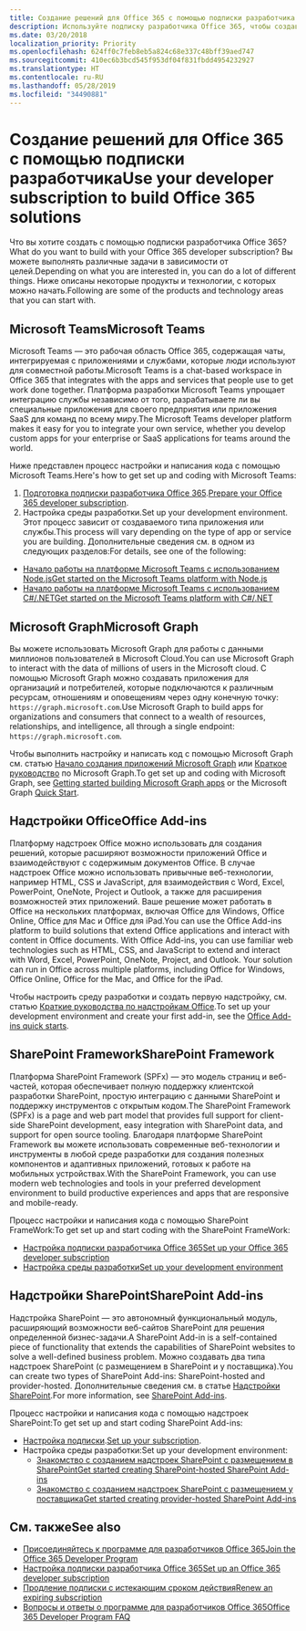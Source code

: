 ```yaml
---
title: Создание решений для Office 365 с помощью подписки разработчика
description: Используйте подписку разработчика Office 365, чтобы создавать нужные решения.
ms.date: 03/20/2018
localization_priority: Priority
ms.openlocfilehash: 624ff0c7feb8eb5a824c68e337c48bff39aed747
ms.sourcegitcommit: 410ec6b3bcd545f953df04f831fbdd4954232927
ms.translationtype: HT
ms.contentlocale: ru-RU
ms.lasthandoff: 05/28/2019
ms.locfileid: "34490881"
---
```

# <a name="use-your-developer-subscription-to-build-office-365-solutions"></a><span data-ttu-id="13436-103">Создание решений для Office 365 с помощью подписки разработчика</span><span class="sxs-lookup"><span data-stu-id="13436-103">Use your developer subscription to build Office 365 solutions</span></span>

<span data-ttu-id="13436-104">Что вы хотите создать с помощью подписки разработчика Office 365?</span><span class="sxs-lookup"><span data-stu-id="13436-104">What do you want to build with your Office 365 developer subscription?</span></span> <span data-ttu-id="13436-105">Вы можете выполнять различные задачи в зависимости от целей.</span><span class="sxs-lookup"><span data-stu-id="13436-105">Depending on what you are interested in, you can do a lot of different things.</span></span> <span data-ttu-id="13436-106">Ниже описаны некоторые продукты и технологии, с которых можно начать.</span><span class="sxs-lookup"><span data-stu-id="13436-106">Following are some of the products and technology areas that you can start with.</span></span>

## <a name="microsoft-teams"></a><span data-ttu-id="13436-107">Microsoft Teams</span><span class="sxs-lookup"><span data-stu-id="13436-107">Microsoft Teams</span></span>

<span data-ttu-id="13436-108">Microsoft Teams — это рабочая область Office 365, содержащая чаты, интегрируемая с приложениями и службами, которые люди используют для совместной работы.</span><span class="sxs-lookup"><span data-stu-id="13436-108">Microsoft Teams is a chat-based workspace in Office 365 that integrates with the apps and services that people use to get work done together.</span></span> <span data-ttu-id="13436-109">Платформа разработки Microsoft Teams упрощает интеграцию службы независимо от того, разрабатываете ли вы специальные приложения для своего предприятия или приложения SaaS для команд по всему миру.</span><span class="sxs-lookup"><span data-stu-id="13436-109">The Microsoft Teams developer platform makes it easy for you to integrate your own service, whether you develop custom apps for your enterprise or SaaS applications for teams around the world.</span></span>

<span data-ttu-id="13436-110">Ниже представлен процесс настройки и написания кода с помощью Microsoft Teams.</span><span class="sxs-lookup"><span data-stu-id="13436-110">Here's how to get set up and coding with Microsoft Teams:</span></span>

1. <span data-ttu-id="13436-111">[Подготовка подписки разработчика Office 365](https://docs.microsoft.com/microsoftteams/platform/get-started/get-started-tenant).</span><span class="sxs-lookup"><span data-stu-id="13436-111">[Prepare your Office 365 developer subscription](https://docs.microsoft.com/microsoftteams/platform/get-started/get-started-tenant).</span></span>
2. <span data-ttu-id="13436-112">Настройка среды разработки.</span><span class="sxs-lookup"><span data-stu-id="13436-112">Set up your development environment.</span></span> <span data-ttu-id="13436-113">Этот процесс зависит от создаваемого типа приложения или службы.</span><span class="sxs-lookup"><span data-stu-id="13436-113">This process will vary depending on the type of app or service you are building.</span></span> <span data-ttu-id="13436-114">Дополнительные сведения см. в одном из следующих разделов:</span><span class="sxs-lookup"><span data-stu-id="13436-114">For details, see one of the following:</span></span>

  - [<span data-ttu-id="13436-115">Начало работы на платформе Microsoft Teams с использованием Node.js</span><span class="sxs-lookup"><span data-stu-id="13436-115">Get started on the Microsoft Teams platform with Node.js</span></span>](https://docs.microsoft.com/microsoftteams/platform/get-started/get-started-nodejs-app-studio)
  - [<span data-ttu-id="13436-116">Начало работы на платформе Microsoft Teams с использованием C#/.NET</span><span class="sxs-lookup"><span data-stu-id="13436-116">Get started on the Microsoft Teams platform with C#/.NET</span></span>](https://docs.microsoft.com/en-us/microsoftteams/platform/get-started/get-started-dotnet-app-studio)

## <a name="microsoft-graph"></a><span data-ttu-id="13436-117">Microsoft Graph</span><span class="sxs-lookup"><span data-stu-id="13436-117">Microsoft Graph</span></span>

<span data-ttu-id="13436-118">Вы можете использовать Microsoft Graph для работы с данными миллионов пользователей в Microsoft Cloud.</span><span class="sxs-lookup"><span data-stu-id="13436-118">You can use Microsoft Graph to interact with the data of millions of users in the Microsoft cloud.</span></span> <span data-ttu-id="13436-119">С помощью Microsoft Graph можно создавать приложения для организаций и потребителей, которые подключаются к различным ресурсам, отношениям и оповещениям через одну конечную точку: `https://graph.microsoft.com`.</span><span class="sxs-lookup"><span data-stu-id="13436-119">Use Microsoft Graph to build apps for organizations and consumers that connect to a wealth of resources, relationships, and intelligence, all through a single endpoint: `https://graph.microsoft.com`.</span></span>

<span data-ttu-id="13436-120">Чтобы выполнить настройку и написать код с помощью Microsoft Graph см. статью [Начало создания приложений Microsoft Graph](https://developer.microsoft.com/en-us/graph/get-started) или [Краткое руководство](https://developer.microsoft.com/en-us/graph/quick-start) по Microsoft Graph.</span><span class="sxs-lookup"><span data-stu-id="13436-120">To get set up and coding with Microsoft Graph, see [Getting started building Microsoft Graph apps](https://developer.microsoft.com/en-us/graph/get-started) or the Microsoft Graph [Quick Start](https://developer.microsoft.com/en-us/graph/quick-start).</span></span>

## <a name="office-add-ins"></a><span data-ttu-id="13436-121">Надстройки Office</span><span class="sxs-lookup"><span data-stu-id="13436-121">Office Add-ins</span></span>

<span data-ttu-id="13436-p105">Платформу надстроек Office можно использовать для создания решений, которые расширяют возможности приложений Office и взаимодействуют с содержимым документов Office. В случае надстроек Office можно использовать привычные веб-технологии, например HTML, CSS и JavaScript, для взаимодействия с Word, Excel, PowerPoint, OneNote, Project и Outlook, а также для расширения возможностей этих приложений. Ваше решение может работать в Office на нескольких платформах, включая Office для Windows, Office Online, Office для Mac и Office для iPad.</span><span class="sxs-lookup"><span data-stu-id="13436-p105">You can use the Office Add-ins platform to build solutions that extend Office applications and interact with content in Office documents. With Office Add-ins, you can use familiar web technologies such as HTML, CSS, and JavaScript to extend and interact with Word, Excel, PowerPoint, OneNote, Project, and Outlook. Your solution can run in Office across multiple platforms, including Office for Windows, Office Online, Office for the Mac, and Office for the iPad.</span></span>

<span data-ttu-id="13436-125">Чтобы настроить среду разработки и создать первую надстройку, см. статью [Краткие руководства по надстройкам Office](https://docs.microsoft.com/office/dev/add-ins/).</span><span class="sxs-lookup"><span data-stu-id="13436-125">To set up your development environment and create your first add-in, see the [Office Add-ins quick starts](https://docs.microsoft.com/office/dev/add-ins/).</span></span>

## <a name="sharepoint-framework"></a><span data-ttu-id="13436-126">SharePoint Framework</span><span class="sxs-lookup"><span data-stu-id="13436-126">SharePoint Framework</span></span>

<span data-ttu-id="13436-127">Платформа SharePoint Framework (SPFx) — это модель страниц и веб-частей, которая обеспечивает полную поддержку клиентской разработки SharePoint, простую интеграцию с данными SharePoint и поддержку инструментов с открытым кодом.</span><span class="sxs-lookup"><span data-stu-id="13436-127">The SharePoint Framework (SPFx) is a page and web part model that provides full support for client-side SharePoint development, easy integration with SharePoint data, and support for open source tooling.</span></span> <span data-ttu-id="13436-128">Благодаря платформе SharePoint Framework вы можете использовать современные веб-технологии и инструменты в любой среде разработки для создания полезных компонентов и адаптивных приложений, готовых к работе на мобильных устройствах.</span><span class="sxs-lookup"><span data-stu-id="13436-128">With the SharePoint Framework, you can use modern web technologies and tools in your preferred development environment to build productive experiences and apps that are responsive and mobile-ready.</span></span>

<span data-ttu-id="13436-129">Процесс настройки и написания кода с помощью SharePoint FrameWork:</span><span class="sxs-lookup"><span data-stu-id="13436-129">To get set up and start coding with the SharePoint FrameWork:</span></span>

- [<span data-ttu-id="13436-130">Настройка подписки разработчика Office 365</span><span class="sxs-lookup"><span data-stu-id="13436-130">Set up your Office 365 developer subscription</span></span>](https://docs.microsoft.com/sharepoint/dev/spfx/set-up-your-developer-tenant)
- [<span data-ttu-id="13436-131">Настройка среды разработки</span><span class="sxs-lookup"><span data-stu-id="13436-131">Set up your development environment</span></span>](https://docs.microsoft.com/sharepoint/dev/spfx/set-up-your-development-environment)

## <a name="sharepoint-add-ins"></a><span data-ttu-id="13436-132">Надстройки SharePoint</span><span class="sxs-lookup"><span data-stu-id="13436-132">SharePoint Add-ins</span></span> 

<span data-ttu-id="13436-133">Надстройка SharePoint — это автономный функциональный модуль, расширяющий возможности веб-сайтов SharePoint для решения определенной бизнес-задачи.</span><span class="sxs-lookup"><span data-stu-id="13436-133">A SharePoint Add-in is a self-contained piece of functionality that extends the capabilities of SharePoint websites to solve a well-defined business problem.</span></span> <span data-ttu-id="13436-134">Можно создавать два типа надстроек SharePoint (с размещением в SharePoint и у поставщика).</span><span class="sxs-lookup"><span data-stu-id="13436-134">You can create two types of SharePoint Add-ins: SharePoint-hosted and provider-hosted.</span></span> <span data-ttu-id="13436-135">Дополнительные сведения см. в статье [Надстройки SharePoint](https://docs.microsoft.com/sharepoint/dev/sp-add-ins/sharepoint-add-ins).</span><span class="sxs-lookup"><span data-stu-id="13436-135">For more information, see [SharePoint Add-ins](https://docs.microsoft.com/sharepoint/dev/sp-add-ins/sharepoint-add-ins).</span></span>

<span data-ttu-id="13436-136">Процесс настройки и написания кода с помощью надстроек SharePoint:</span><span class="sxs-lookup"><span data-stu-id="13436-136">To get set up and start coding SharePoint Add-ins:</span></span>

- <span data-ttu-id="13436-137">[Настройка подписки](https://docs.microsoft.com/sharepoint/dev/spfx/set-up-your-developer-tenant).</span><span class="sxs-lookup"><span data-stu-id="13436-137">[Set up your subscription](https://docs.microsoft.com/sharepoint/dev/spfx/set-up-your-developer-tenant).</span></span>  
- <span data-ttu-id="13436-138">Настройка среды разработки:</span><span class="sxs-lookup"><span data-stu-id="13436-138">Set up your development environment:</span></span> 
  - [<span data-ttu-id="13436-139">Знакомство с созданием надстроек SharePoint с размещением в SharePoint</span><span class="sxs-lookup"><span data-stu-id="13436-139">Get started creating SharePoint-hosted SharePoint Add-ins</span></span>](https://docs.microsoft.com/sharepoint/dev/sp-add-ins/get-started-creating-sharepoint-hosted-sharepoint-add-ins)  
  - [<span data-ttu-id="13436-140">Знакомство с созданием надстроек SharePoint с размещением у поставщика</span><span class="sxs-lookup"><span data-stu-id="13436-140">Get started creating provider-hosted SharePoint Add-ins</span></span>](https://docs.microsoft.com/sharepoint/dev/sp-add-ins/get-started-creating-provider-hosted-sharepoint-add-ins)  

## <a name="see-also"></a><span data-ttu-id="13436-141">См. также</span><span class="sxs-lookup"><span data-stu-id="13436-141">See also</span></span>

- [<span data-ttu-id="13436-142">Присоединяйтесь к программе для разработчиков Office 365</span><span class="sxs-lookup"><span data-stu-id="13436-142">Join the Office 365 Developer Program</span></span>](office-365-developer-program.md)
- [<span data-ttu-id="13436-143">Настройка подписки разработчика Office 365</span><span class="sxs-lookup"><span data-stu-id="13436-143">Set up an Office 365 developer subscription</span></span>](office-365-developer-program-get-started.md) 
- [<span data-ttu-id="13436-144">Продление подписки с истекающим сроком действия</span><span class="sxs-lookup"><span data-stu-id="13436-144">Renew an expiring subscription</span></span>](subscription-expiration-and-renewal.md)
- [<span data-ttu-id="13436-145">Вопросы и ответы о программе для разработчиков Office 365</span><span class="sxs-lookup"><span data-stu-id="13436-145">Office 365 Developer Program FAQ</span></span>](office-365-developer-program-faq.md) 
